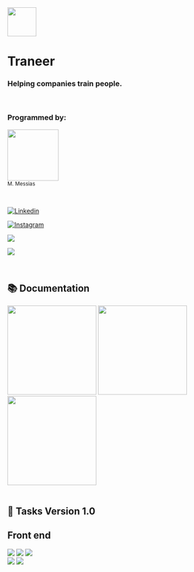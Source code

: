 
  
<div>

<img src="https://github.com/mmessiasdev/ImagesDeploy/assets/78608382/b59f4811-809a-4cde-baa4-882c8efa44db" height=65>

</div>

  

# Traneer

  

### Helping companies train people.

  

<br/>

  

  

### Programmed by:

  

<img src="https://avatars.githubusercontent.com/u/78608382?s=400&u=d5e5ae4607ca9a1589bbf68dd8d0ecac5d9e6945&v=4" width=115><br><sub>M. Messias</sub>

<br/>

<div>

<a href="https://www.linkedin.com/in/mmessiasdev/" target="_blank" rel="noopener"><img src="https://img.shields.io/badge/linkedin-20232A?style=for-the-badge&logo=linkedin" alt="Linkedin"></a>

<a href="https://www.linkedin.com/in/mmessiasdev/" target="_blank" rel="noopener"><img src="https://img.shields.io/badge/Instagram-20232A?style=for-the-badge&logo=instagram" alt="Instagram"></a>

<a href="http://api.whatsapp.com/send?phone=5577991057040" target="_blank"><img src="https://img.shields.io/badge/WhatsApp-20232A?style=for-the-badge&logo=whatsapp"></a>

<a href="https://www.youtube.com/channel/UCHSrdW4QVmr-CjVW3KP2FAw" target="_blank"><img src="https://img.shields.io/badge/YouTube-20232A?style=for-the-badge&logo=youtube"></a>

</div>

  

<br/>

  

## 📚 Documentation

<img src="https://i.imgur.com/sSXYrzT.jpg" width=200>
<img src="https://i.imgur.com/oslesRn.jpg" width=200>
<img src="https://i.imgur.com/dI6JRBD.jpg" width=200>

  

<div>

  

  

  

</div>

  

  

  

<br/>

  

## 📝 Tasks Version 1.0

  

## Front end

<div>

<img src="https://img.shields.io/badge/React-20232A?style=flat-square&logo=react&color=blue&logoColor=white">

<img src="https://img.shields.io/badge/TypeScript-20232A?style=flat-square&logo=typescript&color=blue&logoColor=white">

<img src="https://img.shields.io/badge/JavaScript-20232A?style=flat-square&logo=JavaScript&color=blue&logoColor=white">

<BR/>

<img src="https://img.shields.io/badge/Style Components-20232A?style=flat-square&color=blue">

<img src="https://img.shields.io/badge/Hooks-20232A?style=flat-square&color=blue">
